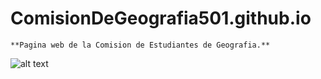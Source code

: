 # ComisionDeGeografia501.github.io

	**Pagina web de la Comision de Estudiantes de Geografia.**
![alt text](https://pps.whatsapp.net/v/t61.24694-24/300122584_781590426626173_4686160711721973665_n.jpg?ccb=11-4&oh=01_AdTtDc4TnpynEVgcGGNgCgxaf7Hd_3LY7oJdVJkZiY6W4Q&oe=652FE066&_nc_sid=000000&_nc_cat=108)

